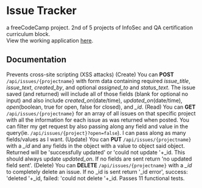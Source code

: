 # Issue Tracker
a freeCodeCamp project. 2nd of 5 projects of InfoSec and QA certification curriculum block.</br>
View the working application [here](https://bone-lavender.glitch.me/).</br>
## Documentation
Prevents cross-site scripting (XSS attacks)
(Create) You can <b>POST</b> <code>/api/issues/{projectname}</code> with form data containing required <i>issue_title</i>, <i>issue_text</i>, <i>created_by</i>, and optional <i>assigned_to</i> and <i>status_text</i>.
The issue saved (and returned) will include all of those fields (blank for optional no input) and also include <i>created_on</i>(date/time), <i>updated_on</i>(date/time), <i>open</i>(boolean, true for open, false for closed), and <i>_id</i>.
(Read) You can <b>GET</b> <code>/api/issues/{projectname}</code> for an array of all issues on that specific project with all the information for each issue as was returned when posted.
You can filter my get request by also passing along any field and value in the query(ie. <code>/api/issues/{project}?open=false</code>). I can pass along as many fields/values as I want.
(Update) You can <b>PUT</b> <code>/api/issues/{projectname}</code> with a <i>_id</i> and any fields in the object with a value to object said object. Returned will be 'successfully updated' or 'could not update '+_id. This should always update <i>updated_on</i>. If no fields are sent return 'no updated field sent'.
(Delete) You can <b>DELETE</b> <code>/api/issues/{projectname}</code> with a <i>_id</i> to completely delete an issue. If no _id is sent return '_id error', success: 'deleted '+_id, failed: 'could not delete '+_id.
Passes 11 functional tests.
